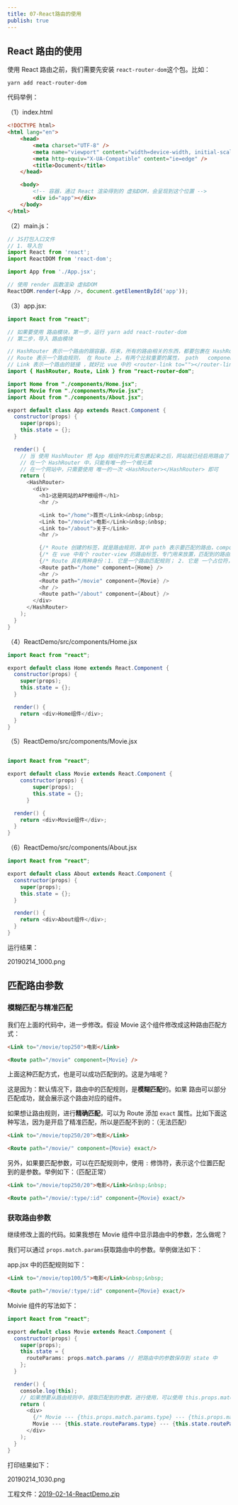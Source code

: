 ```yaml
---
title: 07-React路由的使用
publish: true
---
```


## React 路由的使用

使用 React 路由之前，我们需要先安装 `react-router-dom`这个包。比如：

```
yarn add react-router-dom
```

代码举例：

（1）index.html

```html
<!DOCTYPE html>
<html lang="en">
	<head>
		<meta charset="UTF-8" />
		<meta name="viewport" content="width=device-width, initial-scale=1.0" />
		<meta http-equiv="X-UA-Compatible" content="ie=edge" />
		<title>Document</title>
	</head>

	<body>
		<!-- 容器，通过 React 渲染得到的 虚拟DOM，会呈现到这个位置 -->
		<div id="app"></div>
	</body>
</html>
```

（2）main.js：

```javascript
// JS打包入口文件
// 1. 导入包
import React from 'react';
import ReactDOM from 'react-dom';

import App from './App.jsx';

// 使用 render 函数渲染 虚拟DOM
ReactDOM.render(<App />, document.getElementById('app'));
```

（3）app.jsx:

```java
import React from "react";

// 如果要使用 路由模块，第一步，运行 yarn add react-router-dom
// 第二步，导入 路由模块

// HashRouter 表示一个路由的跟容器，将来，所有的路由相关的东西，都要包裹在 HashRouter 里面，而且，一个网站中，只需要使用一次 HashRouter 就好了；
// Route 表示一个路由规则， 在 Route 上，有两个比较重要的属性， path   component
// Link 表示一个路由的链接 ，就好比 vue 中的 <router-link to=""></router-link>
import { HashRouter, Route, Link } from "react-router-dom";

import Home from "./components/Home.jsx";
import Movie from "./components/Movie.jsx";
import About from "./components/About.jsx";

export default class App extends React.Component {
  constructor(props) {
    super(props);
    this.state = {};
  }

  render() {
    // 当 使用 HashRouter 把 App 根组件的元素包裹起来之后，网站就已经启用路由了
    // 在一个 HashRouter 中，只能有唯一的一个根元素
    // 在一个网站中，只需要使用 唯一的一次 <HashRouter></HashRouter> 即可
    return (
      <HashRouter>
        <div>
          <h1>这是网站的APP根组件</h1>
          <hr />

          <Link to="/home">首页</Link>&nbsp;&nbsp;
          <Link to="/movie">电影</Link>&nbsp;&nbsp;
          <Link to="/about">关于</Link>
          <hr />

          {/* Route 创建的标签，就是路由规则，其中 path 表示要匹配的路由，component 表示要展示的组件 */}
          {/* 在 vue 中有个 router-view 的路由标签，专门用来放置，匹配到的路由组件的，但是，在 react-router 中，并没有类似于这样的标签，而是 ，直接把 Route 标签，当作的 坑（占位符） */}
          {/* Route 具有两种身份：1. 它是一个路由匹配规则； 2. 它是 一个占位符，表示将来匹配到的组件都放到这个位置 */}
          <Route path="/home" component={Home} />
          <hr />
          <Route path="/movie" component={Movie} />
          <hr />
          <Route path="/about" component={About} />
        </div>
      </HashRouter>
    );
  }
}

```

（4）ReactDemo/src/components/Home.jsx

```java
import React from "react";

export default class Home extends React.Component {
  constructor(props) {
    super(props);
    this.state = {};
  }

  render() {
    return <div>Home组件</div>;
  }
}

```

（5）ReactDemo/src/components/Movie.jsx

```java

import React from "react";

export default class Movie extends React.Component {
    constructor(props) {
        super(props);
        this.state = {};
      }

  render() {
    return <div>Movie组件</div>;
  }
}

```

（6）ReactDemo/src/components/About.jsx

```java
import React from "react";

export default class About extends React.Component {
  constructor(props) {
    super(props);
    this.state = {};
  }

  render() {
    return <div>About组件</div>;
  }
}

```

运行结果：

20190214_1000.png

## 匹配路由参数

### 模糊匹配与精准匹配

我们在上面的代码中，进一步修改。假设 Movie 这个组件修改成这种路由匹配方式：

```html
<Link to="/movie/top250">电影</Link>

<Route path="/movie" component={Movie} />

```

上面这种匹配方式，也是可以成功匹配到的。这是为啥呢？

这是因为：默认情况下，路由中的匹配规则，是**模糊匹配**的。如果 路由可以部分匹配成功，就会展示这个路由对应的组件。

如果想让路由规则，进行**精确匹配**，可以为 Route 添加 `exact` 属性。比如下面这种写法，因为是开启了精准匹配，所以是匹配不到的：（无法匹配）

```html
<Link to="/movie/top250/20">电影</Link>

<Route path="/movie/" component={Movie} exact/>
```

另外，如果要匹配参数，可以在匹配规则中，使用 `:` 修饰符，表示这个位置匹配到的是参数。举例如下：（匹配正常）

```html
<Link to="/movie/top250/20">电影</Link>&nbsp;&nbsp;

<Route path="/movie/:type/:id" component={Movie} exact/>
```

### 获取路由参数

继续修改上面的代码。如果我想在 Movie 组件中显示路由中的参数，怎么做呢？

我们可以通过 `props.match.params`获取路由中的参数。举例做法如下：

app.jsx 中的匹配规则如下：

```html
<Link to="/movie/top100/5">电影</Link>&nbsp;&nbsp;

<Route path="/movie/:type/:id" component={Movie} exact/>
```

Moivie 组件的写法如下：

```java
import React from "react";

export default class Movie extends React.Component {
  constructor(props) {
    super(props);
    this.state = {
      routeParams: props.match.params // 把路由中的参数保存到 state 中
    };
  }

  render() {
    console.log(this);
    // 如果想要从路由规则中，提取匹配到的参数，进行使用，可以使用 this.props.match.params.*** 来访问
    return (
      <div>
        {/* Movie --- {this.props.match.params.type} --- {this.props.match.params.id} */}
        Movie --- {this.state.routeParams.type} --- {this.state.routeParams.id}
      </div>
    );
  }
}


```

打印结果如下：

20190214_1030.png

工程文件：[2019-02-14-ReactDemo.zip](https://github.com/qianguyihao/web-resource/blob/main/project/2019-02-14-ReactDemo.zip)
